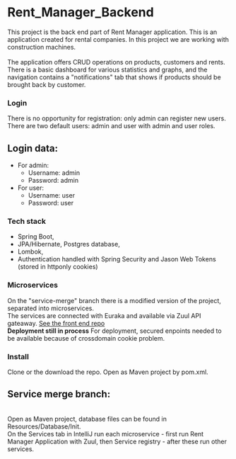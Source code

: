 # Rent_Manager_Backend

This project is the back end part of Rent Manager application.
This is an application created for rental companies. In this project we are working with construction machines.
<br><br>
The application offers CRUD operations on products, customers and rents.
There is a basic dashboard for various statistics and graphs, and the navigation contains a "notifications" tab that shows if products should be brought back by customer.
<br>

### Login
There is no opportunity for registration: only admin can register new users. There are two default users: admin and user with admin and user roles.
<br>
## Login data:
 - For admin:
    - Username: admin
    - Password: admin
  - For user:
    - Username: user
    - Password: user

### Tech stack

- Spring Boot,
- JPA/Hibernate, Postgres database,
- Lombok,
- Authentication handled with Spring Security and Jason Web Tokens (stored in httponly cookies)

### Microservices

On the "service-merge" branch there is a modified version of the project, separated into microservices. 
<br>The services are connected with Euraka and available via Zuul API gateaway.
<a href="https://github.com/EvelinSzabados/Rent-Manager">See the front end repo</a>
<br>
<b>Deployment still in process</b>
For deployment, secured enpoints needed to be available because of crossdomain cookie problem.

### Install

Clone or the download the repo. Open as Maven project by pom.xml.
<br>
## Service merge branch:
<br>
 Open as Maven project, database files can be found in Resources/Database/Init.
 <br>On the Services tab in IntelliJ run each microservice - first run Rent Manager Application with Zuul, then Service registry - after these run other services.
